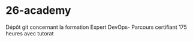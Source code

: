# 26-academy
Dépôt git concernant la formation Expert DevOps- Parcours certifiant 175 heures avec tutorat
#
